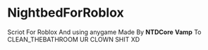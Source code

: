 # NightbedForRoblox
Scriot For Roblox And using anygame
Made By
**NTDCore**
**Vamp**
To CLEAN_THEBATHROOM
UR CLOWN SHIT XD
